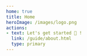 ```yaml
---
home: true
title: Home
heroImage: /images/logo.png
actions:
- text: Let's get started 🐰 !
  link: /guide/about.html
  type: primary
---
```

